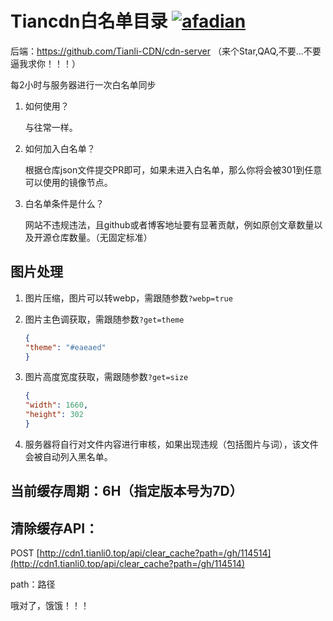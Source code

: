 # Tiancdn白名单目录  [![afadian](https://img.shields.io/badge/爱发电-@Tianli0-8F6ADB?style=flat-square)](https://afdian.net/@Tianli0)


后端：https://github.com/Tianli-CDN/cdn-server （来个Star,QAQ,不要...不要逼我求你！！！）

每2小时与服务器进行一次白名单同步

1. 如何使用？

   与往常一样。

2. 如何加入白名单？

   根据仓库json文件提交PR即可，如果未进入白名单，那么你将会被301到任意可以使用的镜像节点。

3. 白名单条件是什么？

   网站不违规违法，且github或者博客地址要有显著贡献，例如原创文章数量以及开源仓库数量。（无固定标准）

## 图片处理

1. 图片压缩，图片可以转webp，需跟随参数`?webp=true`

2. 图片主色调获取，需跟随参数`?get=theme`

   ```json
   {
   "theme": "#eaeaed"
   }
   ```

3. 图片高度宽度获取，需跟随参数`?get=size` 

   ```json
   {
   "width": 1660,
   "height": 302
   }
   ```

4. 服务器将自行对文件内容进行审核，如果出现违规（包括图片与词），该文件会被自动列入黑名单。

## 当前缓存周期：6H（指定版本号为7D）

## 清除缓存API：

POST [http://cdn1.tianli0.top/api/clear_cache?path=/gh/114514](http://cdn1.tianli0.top/api/clear_cache?path=/gh/114514)

path：路径

哦对了，饿饿！！！


